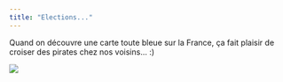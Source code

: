 ```yaml
---
title: "Elections..."
---
```


Quand on découvre une carte toute bleue sur la France, ça fait plaisir de
croiser des pirates chez nos voisins... :)

![](http://farm4.static.flickr.com/3318/3606337971_925688dea4_m.jpg)

